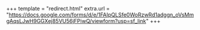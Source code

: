 +++
template = "redirect.html"
extra.url = "https://docs.google.com/forms/d/e/1FAIpQLSfe0WoRzwRd1adggn_oVsMmgAqsLJwH9GGXej85VU56jFPiwQ/viewform?usp=sf_link"
+++

